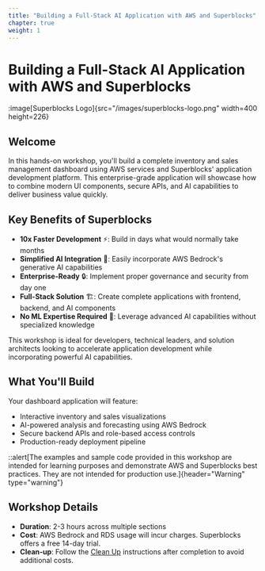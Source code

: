 ```yaml
---
title: "Building a Full-Stack AI Application with AWS and Superblocks"
chapter: true
weight: 1
---
```


# Building a Full-Stack AI Application with AWS and Superblocks

:image[Superblocks Logo]{src="/images/superblocks-logo.png" width=400 height=226}

## Welcome

In this hands-on workshop, you'll build a complete inventory and sales management dashboard using AWS services and Superblocks' application development platform. This enterprise-grade application will showcase how to combine modern UI components, secure APIs, and AI capabilities to deliver business value quickly.

## Key Benefits of Superblocks

- **10x Faster Development** ⚡: Build in days what would normally take months
- **Simplified AI Integration** 🤖: Easily incorporate AWS Bedrock's generative AI capabilities
- **Enterprise-Ready** 🔒: Implement proper governance and security from day one
- **Full-Stack Solution** 🏗️: Create complete applications with frontend, backend, and AI components
- **No ML Expertise Required** 🧠: Leverage advanced AI capabilities without specialized knowledge

This workshop is ideal for developers, technical leaders, and solution architects looking to accelerate application development while incorporating powerful AI capabilities.

## What You'll Build

Your dashboard application will feature:
- Interactive inventory and sales visualizations
- AI-powered analysis and forecasting using AWS Bedrock
- Secure backend APIs and role-based access controls
- Production-ready deployment pipeline

::alert[The examples and sample code provided in this workshop are intended for learning purposes and demonstrate AWS and Superblocks best practices. They are not intended for production use.]{header="Warning" type="warning"}

## Workshop Details

- **Duration**: 2-3 hours across multiple sections
- **Cost**: AWS Bedrock and RDS usage will incur charges. Superblocks offers a free 14-day trial.
- **Clean-up**: Follow the [Clean Up](/9_ModuleNine_Cleanup) instructions after completion to avoid additional costs.